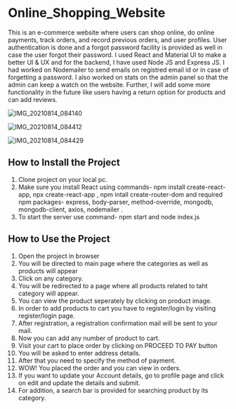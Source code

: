 # Online_Shopping_Website
This is an e-commerce website where users can shop online, do online payments, track orders, and record previous orders, and user profiles. User authentication is done and a forgot password facility is provided as well in case the user forgot their password. I used React and Material UI to make a better UI & UX and for the backend, I have used Node JS and Express JS. I had worked on Nodemailer to send emails on registred email id or in case of forgetting a password. I also worked on stats on the admin panel so that the admin can keep a watch on the website. Further, I will add some more functionality in the future like users having a return option for products and can add reviews.

![IMG_20210814_084140](https://user-images.githubusercontent.com/57532977/129432532-b0263d95-6dd5-4899-9535-80f856ea8d77.jpg)

![IMG_20210814_084412](https://user-images.githubusercontent.com/57532977/129432580-7c50eec0-050e-432f-96a1-0f621bd40806.jpg)

![IMG_20210814_084429](https://user-images.githubusercontent.com/57532977/129432583-8cb2dc37-1116-4cbd-99a8-44e4933073bd.jpg)

## How to Install the Project
1. Clone project on your local pc.
2. Make sure you install React using commands- npm install create-react-app, npx create-react-app <foldername>, npm intall create-router-dom and required npm packages- express, body-parser, method-override, mongodb, mongodb-client, axios, nodemailer .
3. To start the server use command- npm start and node index.js
  
## How to Use the Project
1. Open the project in browser
2. You will be directed to main page where the categories as well as products will appear
3. Click on any category.
4. You will be redirected to a page where all products related to taht category will appear.
5. You can view the product seperately by clicking on product image.
6. In order to add products to cart you have to register/login by visiting register/login page.
7. After registration, a registration confirmation mail will be sent to your mail.
8. Now you can add any number of product to cart.
9. Visit your cart to place order by clicking on PROCEED TO PAY button
10. You will be asked to enter address details.
11. After that you need to specify the method of payment.
12. WOW! You placed the order and you can view in orders.
13. If you want to update your Account details, go to profile page and click on edit and update the details and submit.
14. For addition, a search bar is provided for searching product by its category. 
